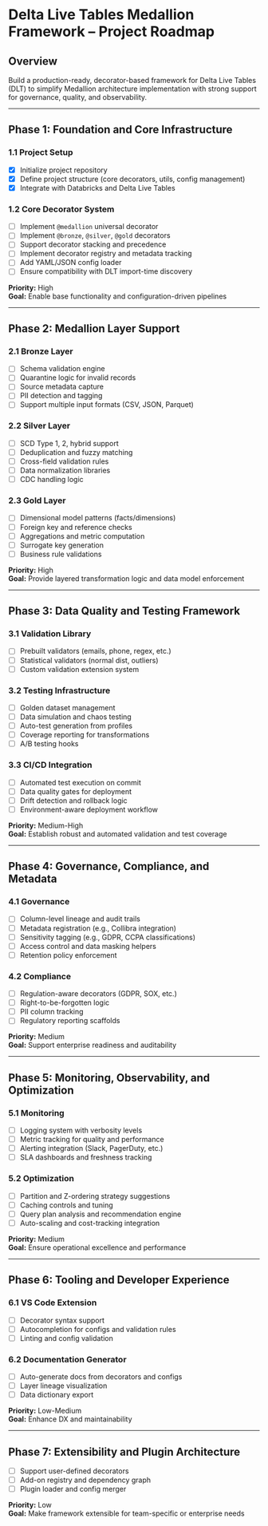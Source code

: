 # Delta Live Tables Medallion Framework – Project Roadmap

## Overview

Build a production-ready, decorator-based framework for Delta Live Tables (DLT) to simplify Medallion architecture implementation with strong support for governance, quality, and observability.

---

## Phase 1: Foundation and Core Infrastructure

### 1.1 Project Setup  
- [x] Initialize project repository  
- [x] Define project structure (core decorators, utils, config management)  
- [x] Integrate with Databricks and Delta Live Tables

### 1.2 Core Decorator System  
- [ ] Implement `@medallion` universal decorator  
- [ ] Implement `@bronze`, `@silver`, `@gold` decorators  
- [ ] Support decorator stacking and precedence  
- [ ] Implement decorator registry and metadata tracking  
- [ ] Add YAML/JSON config loader  
- [ ] Ensure compatibility with DLT import-time discovery

**Priority:** High  
**Goal:** Enable base functionality and configuration-driven pipelines

---

## Phase 2: Medallion Layer Support

### 2.1 Bronze Layer  
- [ ] Schema validation engine  
- [ ] Quarantine logic for invalid records  
- [ ] Source metadata capture  
- [ ] PII detection and tagging  
- [ ] Support multiple input formats (CSV, JSON, Parquet)

### 2.2 Silver Layer  
- [ ] SCD Type 1, 2, hybrid support  
- [ ] Deduplication and fuzzy matching  
- [ ] Cross-field validation rules  
- [ ] Data normalization libraries  
- [ ] CDC handling logic

### 2.3 Gold Layer  
- [ ] Dimensional model patterns (facts/dimensions)  
- [ ] Foreign key and reference checks  
- [ ] Aggregations and metric computation  
- [ ] Surrogate key generation  
- [ ] Business rule validations

**Priority:** High  
**Goal:** Provide layered transformation logic and data model enforcement

---

## Phase 3: Data Quality and Testing Framework

### 3.1 Validation Library  
- [ ] Prebuilt validators (emails, phone, regex, etc.)  
- [ ] Statistical validators (normal dist, outliers)  
- [ ] Custom validation extension system

### 3.2 Testing Infrastructure  
- [ ] Golden dataset management  
- [ ] Data simulation and chaos testing  
- [ ] Auto-test generation from profiles  
- [ ] Coverage reporting for transformations  
- [ ] A/B testing hooks

### 3.3 CI/CD Integration  
- [ ] Automated test execution on commit  
- [ ] Data quality gates for deployment  
- [ ] Drift detection and rollback logic  
- [ ] Environment-aware deployment workflow

**Priority:** Medium-High  
**Goal:** Establish robust and automated validation and test coverage

---

## Phase 4: Governance, Compliance, and Metadata

### 4.1 Governance  
- [ ] Column-level lineage and audit trails  
- [ ] Metadata registration (e.g., Collibra integration)  
- [ ] Sensitivity tagging (e.g., GDPR, CCPA classifications)  
- [ ] Access control and data masking helpers  
- [ ] Retention policy enforcement

### 4.2 Compliance  
- [ ] Regulation-aware decorators (GDPR, SOX, etc.)  
- [ ] Right-to-be-forgotten logic  
- [ ] PII column tracking  
- [ ] Regulatory reporting scaffolds

**Priority:** Medium  
**Goal:** Support enterprise readiness and auditability

---

## Phase 5: Monitoring, Observability, and Optimization

### 5.1 Monitoring  
- [ ] Logging system with verbosity levels  
- [ ] Metric tracking for quality and performance  
- [ ] Alerting integration (Slack, PagerDuty, etc.)  
- [ ] SLA dashboards and freshness tracking

### 5.2 Optimization  
- [ ] Partition and Z-ordering strategy suggestions  
- [ ] Caching controls and tuning  
- [ ] Query plan analysis and recommendation engine  
- [ ] Auto-scaling and cost-tracking integration

**Priority:** Medium  
**Goal:** Ensure operational excellence and performance

---

## Phase 6: Tooling and Developer Experience

### 6.1 VS Code Extension  
- [ ] Decorator syntax support  
- [ ] Autocompletion for configs and validation rules  
- [ ] Linting and config validation

### 6.2 Documentation Generator  
- [ ] Auto-generate docs from decorators and configs  
- [ ] Layer lineage visualization  
- [ ] Data dictionary export

**Priority:** Low-Medium  
**Goal:** Enhance DX and maintainability

---

## Phase 7: Extensibility and Plugin Architecture

- [ ] Support user-defined decorators  
- [ ] Add-on registry and dependency graph  
- [ ] Plugin loader and config merger

**Priority:** Low  
**Goal:** Make framework extensible for team-specific or enterprise needs
